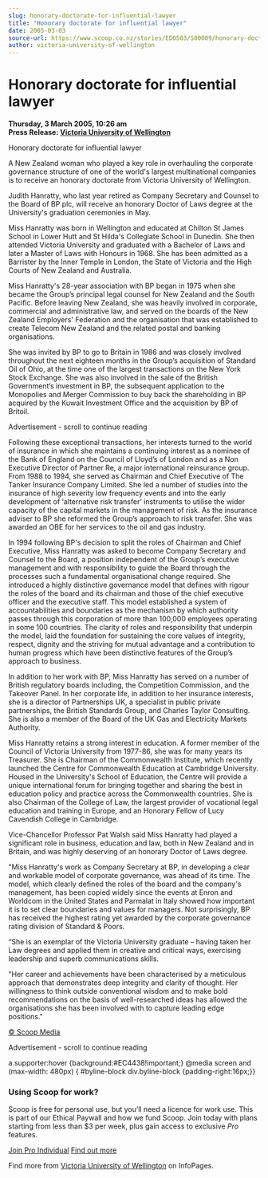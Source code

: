```yaml
---
slug: honorary-doctorate-for-influential-lawyer
title: "Honorary doctorate for influential lawyer"
date: 2005-03-03
source-url: https://www.scoop.co.nz/stories/ED0503/S00009/honorary-doctorate-for-influential-lawyer.htm
author: victoria-university-of-wellington
---
```

Honorary doctorate for influential lawyer
=========================================

**Thursday, 3 March 2005, 10:26 am**  
**Press Release: [Victoria University of Wellington](https://info.scoop.co.nz/Victoria_University_of_Wellington)**

Honorary doctorate for influential lawyer

A New Zealand woman who played a key role in overhauling the corporate governance structure of one of the world's largest multinational companies is to receive an honorary doctorate from Victoria University of Wellington.

Judith Hanratty, who last year retired as Company Secretary and Counsel to the Board of BP plc, will receive an honorary Doctor of Laws degree at the University's graduation ceremonies in May.

Miss Hanratty was born in Wellington and educated at Chilton St James School in Lower Hutt and St Hilda's Collegiate School in Dunedin. She then attended Victoria University and graduated with a Bachelor of Laws and later a Master of Laws with Honours in 1968. She has been admitted as a Barrister by the Inner Temple in London, the State of Victoria and the High Courts of New Zealand and Australia.

Miss Hanratty's 28-year association with BP began in 1975 when she became the Group’s principal legal counsel for New Zealand and the South Pacific. Before leaving New Zealand, she was heavily involved in corporate, commercial and administrative law, and served on the boards of the New Zealand Employers' Federation and the organisation that was established to create Telecom New Zealand and the related postal and banking organisations.

She was invited by BP to go to Britain in 1986 and was closely involved throughout the next eighteen months in the Group’s acquisition of Standard Oil of Ohio, at the time one of the largest transactions on the New York Stock Exchange. She was also involved in the sale of the British Government’s investment in BP, the subsequent application to the Monopolies and Merger Commission to buy back the shareholding in BP acquired by the Kuwait Investment Office and the acquisition by BP of Britoil.

Advertisement - scroll to continue reading





Following these exceptional transactions, her interests turned to the world of insurance in which she maintains a continuing interest as a nominee of the Bank of England on the Council of Lloyd’s of London and as a Non Executive Director of Partner Re, a major international reinsurance group. From 1988 to 1994, she served as Chairman and Chief Executive of The Tanker Insurance Company Limited. She led a number of studies into the insurance of high severity low frequency events and into the early development of ‘alternative risk transfer’ instruments to utilise the wider capacity of the capital markets in the management of risk. As the insurance adviser to BP she reformed the Group’s approach to risk transfer. She was awarded an OBE for her services to the oil and gas industry.

In 1994 following BP's decision to split the roles of Chairman and Chief Executive, Miss Hanratty was asked to become Company Secretary and Counsel to the Board, a position independent of the Group’s executive management and with responsibility to guide the Board through the processes such a fundamental organisational change required. She introduced a highly distinctive governance model that defines with rigour the roles of the board and its chairman and those of the chief executive officer and the executive staff. This model established a system of accountabilities and boundaries as the mechanism by which authority passes through this corporation of more than 100,000 employees operating in some 100 countries. The clarity of roles and responsibility that underpin the model, laid the foundation for sustaining the core values of integrity, respect, dignity and the striving for mutual advantage and a contribution to human progress which have been distinctive features of the Group’s approach to business.

In addition to her work with BP, Miss Hanratty has served on a number of British regulatory boards including, the Competition Commission, and the Takeover Panel. In her corporate life, in addition to her insurance interests, she is a director of Partnerships UK, a specialist in public private partnerships, the British Standards Group, and Charles Taylor Consulting. She is also a member of the Board of the UK Gas and Electricity Markets Authority.

Miss Hanratty retains a strong interest in education. A former member of the Council of Victoria University from 1977-86, she was for many years its Treasurer. She is Chairman of the Commonwealth Institute, which recently launched the Centre for Commonwealth Education at Cambridge University. Housed in the University's School of Education, the Centre will provide a unique international forum for bringing together and sharing the best in education policy and practice across the Commonwealth countries. She is also Chairman of the College of Law, the largest provider of vocational legal education and training in Europe, and an Honorary Fellow of Lucy Cavendish College in Cambridge.

Vice-Chancellor Professor Pat Walsh said Miss Hanratty had played a significant role in business, education and law, both in New Zealand and in Britain, and was highly deserving of an honorary Doctor of Laws degree.

"Miss Hanratty's work as Company Secretary at BP, in developing a clear and workable model of corporate governance, was ahead of its time. The model, which clearly defined the roles of the board and the company's management, has been copied widely since the events at Enron and Worldcom in the United States and Parmalat in Italy showed how important it is to set clear boundaries and values for managers. Not surprisingly, BP has received the highest rating yet awarded by the corporate governance rating division of Standard & Poors.

“She is an exemplar of the Victoria University graduate – having taken her Law degrees and applied them in creative and critical ways, exercising leadership and superb communications skills.

"Her career and achievements have been characterised by a meticulous approach that demonstrates deep integrity and clarity of thought. Her willingness to think outside conventional wisdom and to make bold recommendations on the basis of well-researched ideas has allowed the organisations she has been involved with to capture leading edge positions."

[© Scoop Media](http://www.scoop.co.nz/about/terms.html)  

Advertisement - scroll to continue reading



a.supporter:hover {background:#EC4438!important;} @media screen and (max-width: 480px) { #byline-block div.byline-block {padding-right:16px;}}

### Using Scoop for work?

Scoop is free for personal use, but you’ll need a licence for work use. This is part of our Ethical Paywall and how we fund Scoop. Join today with plans starting from less than $3 per week, plus gain access to exclusive _Pro_ features.  
  
[Join Pro Individual](https://pro.scoop.co.nz/Individual/?from=ProIn24) [Find out more](https://pro.scoop.co.nz/using-scoop-for-work/?from=ProIn24)

Find more from [Victoria University of Wellington](https://info.scoop.co.nz/Victoria_University_of_Wellington) on InfoPages.